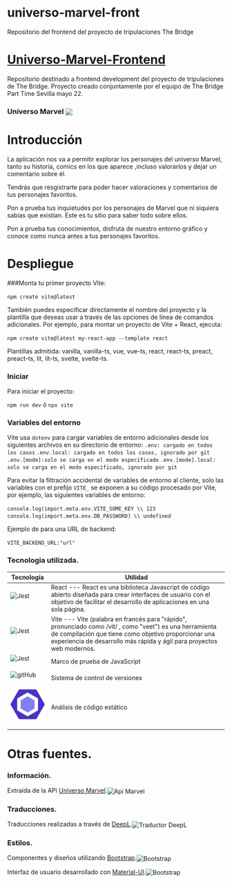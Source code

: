 # universo-marvel-front
Repositorio del frontend del proyecto de tripulaciones The Bridge

# [Universo-Marvel-Frontend](http://localhost:3050/) 

Repositorio destinado a frontend development del proyecto de tripulaciones de The Bridge. Proyecto creado conjuntamente por el equipo de The Bridge Part Time Sevilla mayo 22.

### Universo Marvel <img  src="https://cdn.icon-icons.com/icons2/701/PNG/512/Marvel_icon-icons.com_61667.png" width="100" align="center"></img>

# Introducción

La aplicación nos va a permitir explorar los personajes del universo Marvel, tanto su historia, comics en los que aparece ,incluso valorarlos y dejar un comentario sobre él.

Tendrás que resgistrarte para poder hacer valoraciones y comentarios de tus personajes favoritos.

Pon a prueba tus inquietudes por los personajes de Marvel que ni siquiera sabías que existían. Este es tu sitio para saber todo sobre ellos.


Pon a prueba tus conocimientos, disfruta de nuestro entorno gráfico y conoce como nunca antes a tus personajes favoritos.

# Despliegue

###Monta tu primer proyecto Vite:

`npm create vite@latest`

También puedes especificar directamente el nombre del proyecto y la plantilla que deseas usar a través de las opciones de línea de comandos adicionales. Por ejemplo, para montar un proyecto de Vite + React, ejecuta:

`npm create vite@latest my-react-app --template react`

 Plantillas admitida: vanilla, vanilla-ts, vue, vue-ts, react, react-ts, preact, preact-ts, lit, lit-ts, svelte, svelte-ts.

 ### Iniciar

 Para iniciar el proyecto:

`npm run dev`
ó
`npx vite`

### Variables del entorno

Vite usa `dotenv` para cargar variables de entorno adicionales desde los siguientes archivos en su directorio de entorno:
`.env: cargado en todos los casos`
`.env.local: cargado en todos los casos, ignorado por git`
`.env.[mode]:solo se carga en el modo especificado`
`.env.[mode].local: solo se carga en el modo especificado, ignorado por git`

Para evitar la filtración accidental de variables de entorno al cliente, solo las variables con el prefijo `VITE_` se exponen a su código procesado por Vite, por ejemplo, las siguientes variables de entorno:

`console.log(import.meta.env.VITE_SOME_KEY \\ 123`
`console.log(import.meta.env.DB_PASSWORD) \\ undefined`

Ejemplo de para una URL de backend:

`VITE_BACKEND_URL:"url"`



### Tecnologia utilizada.


| Tecnología | Utilidad |
| ------------------------------------ | --------- |
<img align="center" src="https://blog.wildix.com/wp-content/uploads/2020/06/react-logo.jpg" width="100" alt="Jest"></p>|React --- React es una biblioteca Javascript de código abierto diseñada para crear interfaces de usuario con el objetivo de facilitar el desarrollo de aplicaciones en una sola página.|</p>
<img align="center" src="https://vitejs.dev/logo-with-shadow.png" width="100" alt="Jest"></p>|Vite --- Vite (palabra en francés para "rápido", pronunciado como /vit/ , como "veet") es una herramienta de compilación que tiene como objetivo proporcionar una experiencia de desarrollo más rápida y ágil para proyectos web modernos.|</p>
<img align="center" src="https://ih1.redbubble.net/image.404023256.1965/st,small,507x507-pad,600x600,f8f8f8.u2.jpg" width="100" alt="Jest"><p>|Marco de prueba de JavaScript |</p>
<img align="center" src="https://logos-world.net/wp-content/uploads/2020/11/GitHub-Logo-700x394.png" width="100" alt="gitHub"><p>|Sistema de control de versiones |</p>
<img align="center" src="https://raw.githubusercontent.com/github/explore/80688e429a7d4ef2fca1e82350fe8e3517d3494d/topics/eslint/eslint.png" width="100" alt="eslint"><p>|Análisis de código estático |<p>


# Otras fuentes.

### Información.

 Extraida de la APi [Universo Marvel](https://developer.marvel.com/).<img align="center" src="https://cdn.icon-icons.com/icons2/2845/PNG/512/marvel_logo_icon_181411.png" width="100" alt="Api Marvel"> 

### Traducciones.
Traducciones realizadas a través de [DeepL](https://www.deepl.com/es/translator).<img align="center" src="https://upload.wikimedia.org/wikipedia/commons/e/ed/DeepL_logo.svg" width="100" alt="Traductor DeepL">

### Estilos.
Componentes y diseños utilizando [Bootstrap](https://react-bootstrap.github.io/).<img align="center" src="https://i.imgur.com/DRUiMyM.png" width="100" alt="Bootstrap">


Interfaz de usuario desarrollado con [Material-UI](https://mui.com/).<img align="center" src="https://mui.com/static/logo.png" width="50" alt="Bootstrap">
